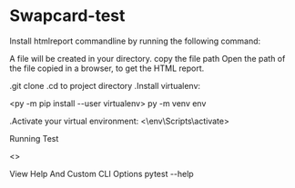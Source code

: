 # Swapcard-test


<Project Setup>

Install htmlreport commandline by running the following command:

<pip install pytest-html>
A file will be created in your directory. <htmlreport>
copy the file path
Open the path of the file copied in a browser, to get the HTML report.


.git clone
.cd to project directory
.Install virtualenv:

<py -m pip install --user virtualenv>
py -m venv env

.Activate your virtual environment:
<\env\Scripts\activate>

Running Test

<>

View Help And Custom CLI Options
pytest --help


